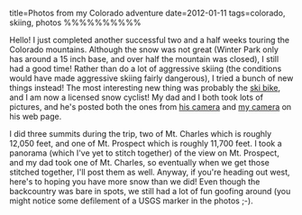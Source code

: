title=Photos from my Colorado adventure
date=2012-01-11
tags=colorado, skiing, photos
%%%%%%%%%%

Hello! I just completed another successful two and a half weeks
touring the Colorado mountains. Although the snow was not great
(Winter Park only has around a 15 inch base, and over half the
mountain was closed), I still had a good time! Rather than do a lot of
aggressive skiing (the conditions would have made aggressive skiing
fairly dangerous), I tried a bunch of new things instead! The most
interesting new thing was probably the [ski bike][1], and I am now a
licensed snow cyclist! My dad and I both took lots of pictures, and
he's posted both the ones from [his camera][2] and [my camera][3] on
his web page.

I did three summits during the trip, two of Mt. Charles which is
roughly 12,050 feet, and one of Mt. Prospect which is roughly 11,700
feet. I took a panorama (which I've yet to stitch together) of the
view on Mt. Prospect, and my dad took one of Mt. Charles, so
eventually when we get those stitched together, I'll post them as
well. Anyway, if you're heading out west, here's to hoping you have
more snow than we did! Even though the backcountry was bare in spots,
we still had a lot of fun goofing around (you might notice some
defilement of a USGS marker in the photos ;-).

 [1]: http://www.ski-bike.org/faq.html
 [2]: http://dave.tycho.ws/PEHut12/
 [3]: http://dave.tycho.ws/PEHut12T/
